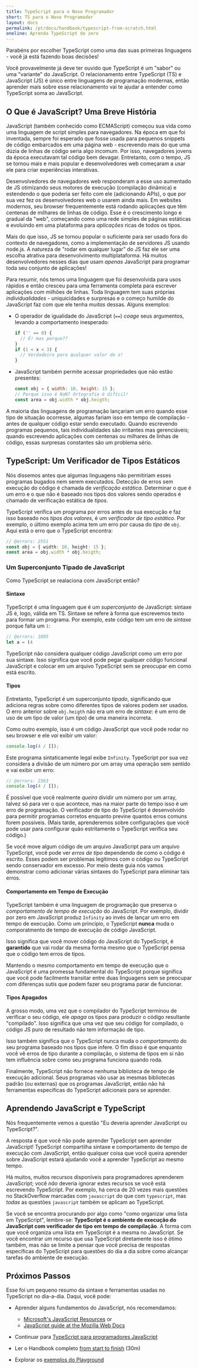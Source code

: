 ```yaml
---
title: TypeScript para o Novo Programador
short: TS para o Novo Programador
layout: docs
permalink: /pt/docs/handbook/typescript-from-scratch.html
oneline: Aprenda TypeScript do zero
---
```


Parabéns por escolher TypeScript como uma das suas primeiras linguagens - você já está fazendo boas decisões!

Você provavelmente já deve ter ouvido que TypeScript é um "sabor" ou uma "variante" do JavaScript. O relacionamento entre TypeScript (TS) e JavaScript (JS) é único entre linguagens de programação modernas, então aprender mais sobre esse relacionamento vai te ajudar a entender como TypeScript soma ao JavaScript.

## O Que é JavaScript? Uma Breve História

JavaScript (também conhecido como ECMAScript) começou sua vida como uma linguagem de script simples para navegadores. Na época em que foi inventada, sempre foi esperado que fosse usada para pequenos snippets de código embarcados em uma página web - escrevendo mais do que uma dúzia de linhas de código seria algo incomum. Por isso, navegadores jovens da época executavam tal código bem devagar. Entretanto, com o tempo, JS se tornou mais e mais popular e desenvolvedores web começaram a usar ele para criar experiências interativas.

Desenvolvedores de navegadores web responderam a esse uso aumentado de JS otimizando seus motores de execução (compilação dinâmica) e estendendo o que poderia ser feito com ele (adicionando APIs), o que por sua vez fez os desenvolvedores web o usarem ainda mais. Em websites modernos, seu browser frequentemente está rodando aplicações que têm centenas de milhares de linhas de código. Esse é o crescimento longo e gradual da "web", começando como uma rede simples de páginas estáticas e evoluindo em uma plataforma para _aplicações_ ricas de todos os tipos.

Mais do que isso, JS se tornou popular o suficiente para ser usado fora do contexto de navegadores, como a implementação de servidores JS usando node.js. A natureza de "rodar em qualquer lugar" do JS faz ele ser uma escolha atrativa para desenvolvimento multiplataforma. Há muitos desenvolvedores nesses dias que usam _apenas_ JavaScript para programar toda seu conjunto de aplicações!

Para resumir, nós temos uma linguagem que foi desenvolvida para usos rápidos e então cresceu para uma ferramenta completa para escrever aplicações com milhões de linhas. Toda linguagem tem suas próprias _individualidades_ - uniquicidades e surpresas e o começo humilde do JavaScript faz com que ele tenha _muitas_ dessas. Alguns exemplos:

- O operador de igualidade do JavaScript (`==`) _coage_ seus argumentos, levando a comportamento inesperado:

  ```js
  if ('' == 0) {
  	// É! mas porque??
  }
  if (1 < x < 3) {
  	// Verdadeiro para qualquer valor de x!
  }
  ```

- JavaScript também permite acessar propriedades que não estão presentes:

  ```js
  const obj = { width: 10, height: 15 };
  // Porque isso é NaN? Ortografia é difícil!
  const area = obj.width * obj.heigth;
  ```

A maioria das linguagens de programação lançariam um erro quando esse tipo de situação ocorresse, algumas fariam isso em tempo de compilação - antes de qualquer código estar sendo executado. Quando escrevendo programas pequenos, tais individualidades são irritantes mas gerenciáveis; quando escrevendo aplicações com centenas ou milhares de linhas de código, essas surpresas constantes são um problema sério.

## TypeScript: Um Verificador de Tipos Estáticos

Nós dissemos antes que algumas linguagens não permitiriam esses programas bugados nem serem executados. Detecção de erros sem execução do código é chamada de _verificação estática_. Determinar o que é um erro e o que não é baseado nos tipos dos valores sendo operados é chamado de verificação estática de _tipos_.

TypeScript verifica um programa por erros antes de sua execução e faz isso baseado nos _tipos dos valores_, é um _verificador de tipo estático_. Por exemplo, o último exemplo acima tem um erro por causa do _tipo_ de `obj`. Aqui está o erro que o TypeScript encontra:

```ts twoslash
// @errors: 2551
const obj = { width: 10, height: 15 };
const area = obj.width * obj.heigth;
```

### Um Superconjunto Tipado de JavaScript

Como TypeScript se realaciona com JavaScript então?

#### Sintaxe

TypeScript é uma linguagem que é um _superconjunto_ de JavaScript: sintaxe JS é, logo, válida em TS. Sintaxe se refere à forma que escrevemos texto para formar um programa. Por exemplo, este código tem um erro de _sintaxe_ porque falta um `)`:

```ts twoslash
// @errors: 1005
let a = (4
```

TypeScript não considera qualquer código JavaScript como um erro por sua sintaxe. Isso significa que você pode pegar qualquer código funcional JavaScript e colocar em um arquivo TypeScript sem se preocupar em como está escrito.

#### Tipos

Entretanto, TypeScript é um superconjunto _tipado_, significando que adiciona regras sobre como diferentes tipos de valores podem ser usados. O erro anterior sobre `obj.heigth` não era um erro de _sintaxe_: é um erro de uso de um tipo de valor (um _tipo_) de uma maneira incorreta.

Como outro exemplo, isso é um código JavaScript que você pode rodar no seu browser e ele _vai_ exibir um valor:

```js
console.log(4 / []);
```

Este programa sintaticamente legal exibe `Infinity`. TypeScript por sua vez considera a divisão de um número por um array uma operação sem sentido e vai exibir um erro:

```ts twoslash
// @errors: 2363
console.log(4 / []);
```

É possível que você realmente _queira_ dividir um número por um array, talvez só para ver o que acontece, mas na maior parte do tempo isso é um erro de programação. O verificador de tipo do TypeScript é desenvolvido para permitir programas corretos enquanto previne quantos erros comuns forem possíveis. (Mais tarde, aprenderemos sobre configurações que você pode usar para configurar quão estritamente o TypeScript verifica seu código.)

Se você move algum código de um arquivo JavaScript para um arquivo TypeScript, você pode ver _erros de tipo_ dependendo de como o código é escrito. Esses podem ser problemas legítimos com o código ou TypeScript sendo conservador em excesso. Por meio deste guia nós vamos demonstrar como adicionar várias sintaxes do TypeScript para eliminar tais erros.

#### Comportamento em Tempo de Execução

TypeScript também é uma linguagem de programação que preserva o _comportamento de tempo de execução_ do JavaScript. Por exemplo, dividir por zero em JavaScript produz `Infinity` ao invés de lançar um erro em tempo de execução. Como um princípio, o TypeScript **nunca** muda o comporatmento de tempo de execução de código JavaScript.

Isso significa que você mover código do JavaScript do TypeScript, é **garantido** que vai rodar da mesma forma mesmo que o TypeScript pensa que o código tem erros de tipos.

Mantendo o mesmo comportamento em tempo de execução que o JavaScript é uma promessa fundamental do TypeScript porque significa que você pode facilmente transitar entre duas linguagens sem se preocupar com diferenças sutis que podem fazer seu programa parar de funcionar.

<!--
Subseção removida sobre o fato de que TS extende o JS para adicionar sintaxe de especificação de tipo.  (Já que o texto anterior já fala sobre como código JS pode ser usado em TS.)
-->

#### Tipos Apagados

A grosso modo, uma vez que o compilador do TypeScript terminou de verificar o seu código, ele _apaga_ os tipos para produzir o código resultante "compilado". Isso significa que uma vez que seu código for compilado, o código JS puro de resultado não tem informação de tipo.

Isso também significa que o TypeScript nunca muda o _comportamento_ do seu programa baseado nos tipos que infere. O fim disso é que enquanto você vê erros de tipo durante a compilação, o sistema de tipos em si não tem influência sobre como seu programa funciona quando roda.

Finalmente, TypeScript não fornece nenhuma biblioteca de tempo de execução adicional. Seus programas vão usar as mesmas bibliotecas padrão (ou externas) que os programas JavaScript, então não há ferramentas específicas do TypeScript adicionais para se aprender.

<!--
Deveria extender este parágrafo para dizer que há uma exceção de permitir que você use novas funcionalidades do JS e transpilar o código para um JS mais antigo e isso pode adicionar alguns contratempos de funcionalidades quando necessário. (Talvez com um exemplo --- algo como `?.` seria bom em mostrar aos leitores que este documento é mantido.)
-->

## Aprendendo JavaScript e TypeScript

Nós frequentemente vemos a questão "Eu deveria aprender JavaScript ou TypeScript?".

A resposta é que vocẽ não pode aprender TypeScript sem aprender JavaScript! TypeScript compartilha sintaxe e comportamento de tempo de execução com JavaScript, então qualquer coisa que você queira aprender sobre JavaScript estará ajudando você a aprender TypeScript ao mesmo tempo.

Há muitos, muitos recursos disponíveis para programadores aprenderem JavaScript; você _não_ deveria ignorar estes recursos se você está escrevendo TypeScript. Por exemplo, há cerca de 20 vezes mais questões no StackOverflow marcadas com `javascript` do que com `typescript`, mas _todas_ as questões `javascript` também se aplicam ao TypeScript.

Se você se encontra procurando por algo como "como organizar uma lista em TypeScript", lembre-se: **TypeScript é o ambiente de execução do JavaScript com verificador de tipo em tempo de compilação**. A forma com que você organiza uma lista em TypeScript é a mesma no JavaScript. Se você encontrar um recurso que usa TypeScript diretamente isso é ótimo também, mas não se limite a pensar que você precisa de respostas específicas do TypeScript para questões do dia a dia sobre como alcançar tarefas do ambiente de execução.

## Próximos Passos

Esse foi um pequeno resumo da sintaxe e ferramentas usadas no TypeScript no dia-a-dia. Daqui, você pode:

- Aprender alguns fundamentos do JavaScript, nós recomendamos:

  - [Microsoft's JavaScript Resources](https://docs.microsoft.com/javascript/) or
  - [JavaScript guide at the Mozilla Web Docs](https://developer.mozilla.org/docs/Web/JavaScript/Guide)

- Continuar para [TypeScript para programadores JavaScript](/docs/handbook/typescript-in-5-minutes.html)
- Ler o Handbook completo [from start to finish](/docs/handbook/intro.html) (30m)
- Explorar os [exemplos do Playground](/play#show-examples)

<!-- Nota: Estaria feliz em escrever sobre os seguintes... -->
<!--
## Tipos

    * O que é um tipo? (For newbies)
      * Um tipo é um *formato* de um valor
      * Tipos definem implicitamente quais operadores fazem sentido para eles
      * Muitos formatos diferentes, não só primitivos
      * Nós podemos fazer descrições para todos os formatos de valores
      * O tipo `any` -- uma descrição rápida, o que é e porque é ruim
    * Inferência Básica
      * Exemplos
      * TypeScript pode descobrir tipos na maior parte do tempo
      * Dois lugares onde vamos te perguntar o tipo são: Parâmetros de funções e valores inicializados tardiamente
    * Co-aprendendo JavaScript
      * Você pode+deve ler recursos JS existentes
      * Apenas cole e veja o que acontece
      * Considere desligar o modo 'strict' -->
